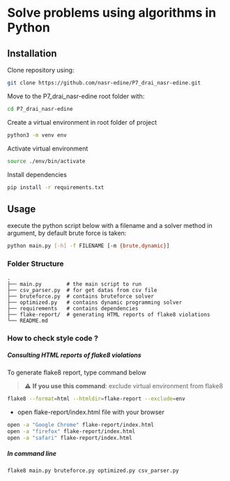 # Solve problems using algorithms in Python

## Installation

Clone repository using:
```bash
git clone https://github.com/nasr-edine/P7_drai_nasr-edine.git
```
Move to the P7_drai_nasr-edine root folder with:
```bash
cd P7_drai_nasr-edine
```
Create a virtual environment in root folder of project 
```bash
python3 -m venv env
```
Activate virtual environment
```bash
source ./env/bin/activate
```
Install dependencies
```bash
pip install -r requirements.txt
```
## Usage

execute the python script below with a filename and a solver method in argument, by default brute force is taken:
```bash
python main.py [-h] -f FILENAME [-m {brute,dynamic}]
```

### Folder Structure

    .
    ├── main.py        # the main script to run 
    ├── csv_parser.py  # for get datas from csv file
    ├── bruteforce.py  # contains bruteforce solver 
    ├── optimized.py   # contains dynamic programming solver
    ├── requirements   # contains dependencies
    ├── flake-report/  # generating HTML reports of flake8 violations  
    └── README.md

### How to check style code ?

##### Consulting HTML reports of flake8 violations

To generate flake8 report, type command below
> :warning: **If you use this command**: exclude virtual environment from flake8

```bash
flake8 --format=html --htmldir=flake-report --exclude=env
```


* open flake-report/index.html file with your browser
```bash
open -a "Google Chrome" flake-report/index.html
open -a "firefox" flake-report/index.html
open -a "safari" flake-report/index.html
```
##### In command line
```bash 
flake8 main.py bruteforce.py optimized.py csv_parser.py